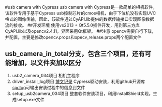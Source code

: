 #usb camera with Cypress
usb camera with Cypress是一款简单的相机软件，该软件专用于基于Cypress usb控制芯片的cmos相机，由于下位机没有实现UVC格式的图像传输，因此，该软件通过CyAPI.lib提供的数据传输接口实现图像数据流的接收。
##开发环境
使用vs2013 + Qt5.5.0插件开发，用到第三方库CyAPI.lib以及opencv2.4.11，界面采用Qt框架。
##注意
opencv需要自行下载，并配置，主要是修改opencv.props和opecv_release.props两个配置文件
## usb_camera_in_total分支，包含三个项目，还有可能增加，以文件夹加以区分
1. usb2_camera_034项目
相机主程序
2. driver_install_log项目  [博文记录][1]
Cypress驱动安装，利用github开源库[spdlog][2]可输出安装过程中的信息到文件
3. setup_usb2camera_034项目
整套软件安装项目，利用InstallShield实现，生成setup.exe文件


  [1]: http://blog.csdn.net/zhichitianyago/article/details/53887683?locationNum=1&fps=1
  [2]: https://github.com/gabime/spdlog